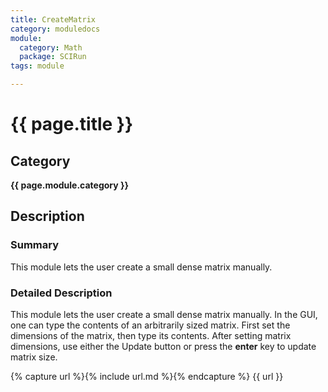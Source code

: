 ```yaml
---
title: CreateMatrix
category: moduledocs
module:
  category: Math
  package: SCIRun
tags: module

---
```


# {{ page.title }}

## Category

**{{ page.module.category }}**

## Description

### Summary

This module lets the user create a small dense matrix manually.

### Detailed Description

This module lets the user create a small dense matrix manually. In the GUI, one can type the contents of an arbitrarily sized matrix. First set the dimensions of the matrix, then type its contents. After setting matrix dimensions, use either the Update button or press the **enter** key to update matrix size.

{% capture url %}{% include url.md %}{% endcapture %}
{{ url }}
